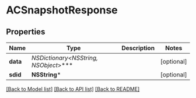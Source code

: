 # ACSnapshotResponse

## Properties
Name | Type | Description | Notes
------------ | ------------- | ------------- | -------------
**data** | **NSDictionary&lt;NSString*, NSObject*&gt;*** |  | [optional] 
**sdid** | **NSString*** |  | [optional] 

[[Back to Model list]](../README.md#documentation-for-models) [[Back to API list]](../README.md#documentation-for-api-endpoints) [[Back to README]](../README.md)


